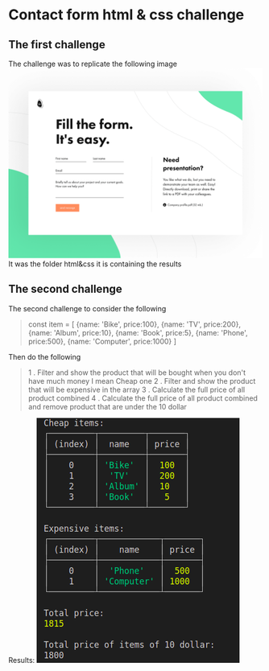 # Contact form html & css challenge
## The first challenge
The challenge was to replicate the following image
![The challenge](./html%26css/images/form_4x.png)
It was the folder html&css it is containing the results

## The second challenge
The second challenge to consider the following
> const item = [ {name: 'Bike', price:100}, {name: 'TV', price:200}, {name: 'Album', price:10}, {name: 'Book', price:5}, {name: 'Phone', price:500}, {name: 'Computer', price:1000} ]

Then do the following
> 1 . Filter and show the product that will be bought when you don't have much money I mean Cheap one
> 2 . Filter and show the product that will be expensive in the array
> 3 . Calculate the full price of all product combined
> 4 . Calculate the full price of all product combined and remove product that are under the 10 dollar

Results:
![result challenger 2](./js/results/results.png)